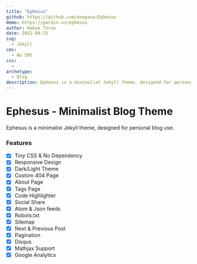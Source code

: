 ```yaml
---
title: "Ephesus"
github: https://github.com/onepase/Ephesus
demo: https://pardin.us/ephesus
author: Hakan Torun
date: 2021-09-25
ssg:
  - Jekyll
cms:
  - No CMS
css:
  -  
archetype:
  - Blog
description: Ephesus is a minimalist Jekyll theme, designed for personal blog use.
---
```


# Ephesus - Minimalist Blog Theme

Ephesus is a minimalist Jekyll theme, designed for personal blog use.

### Features

- [x] Tiny CSS & No Dependency
- [x] Responsive Design
- [x] Dark/Light Theme
- [x] Custom 404 Page
- [x] About Page
- [x] Tags Page
- [x] Code Highlighter
- [x] Social Share
- [x] Atom & Json feeds
- [x] Robots.txt
- [x] Sitemap
- [x] Next & Previous Post
- [x] Pagination
- [x] Disqus
- [x] Mathjax Support
- [x] Google Analytics
